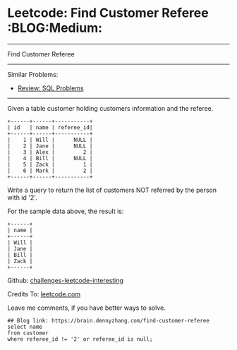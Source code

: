 # Leetcode: Find Customer Referee     :BLOG:Medium:


---

Find Customer Referee  

---

Similar Problems:  
-   [Review: SQL Problems](https://brain.dennyzhang.com/review-sql)

---

Given a table customer holding customers information and the referee.  

    +------+------+-----------+
    | id   | name | referee_id|
    +------+------+-----------+
    |    1 | Will |      NULL |
    |    2 | Jane |      NULL |
    |    3 | Alex |         2 |
    |    4 | Bill |      NULL |
    |    5 | Zack |         1 |
    |    6 | Mark |         2 |
    +------+------+-----------+

Write a query to return the list of customers NOT referred by the person with id '2'.  

For the sample data above, the result is:  

    +------+
    | name |
    +------+
    | Will |
    | Jane |
    | Bill |
    | Zack |
    +------+

Github: [challenges-leetcode-interesting](https://github.com/DennyZhang/challenges-leetcode-interesting/tree/master/find-customer-referee)  

Credits To: [leetcode.com](https://leetcode.com/problems/find-customer-referee/description/)  

Leave me comments, if you have better ways to solve.  

    ## Blog link: https://brain.dennyzhang.com/find-customer-referee
    select name
    from customer
    where referee_id != '2' or referee_id is null;